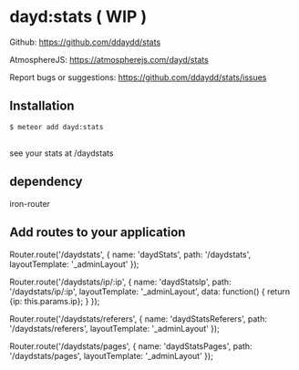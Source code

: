 # dayd:stats ( WIP )

Github:
https://github.com/ddaydd/stats

AtmosphereJS:
https://atmospherejs.com/dayd/stats

Report bugs or suggestions:
https://github.com/ddaydd/stats/issues

## Installation

```sh
$ meteor add dayd:stats
```

##

see your stats at /daydstats

## dependency

iron-router

## Add routes to your application

Router.route('/daydstats', {
  name: 'daydStats',
  path: '/daydstats',
  layoutTemplate: '_adminLayout'
});

Router.route('/daydstats/ip/:ip', {
  name: 'daydStatsIp',
  path: '/daydstats/ip/:ip',
  layoutTemplate: '_adminLayout',
  data: function() {
    return {ip: this.params.ip};
  }
});

Router.route('/daydstats/referers', {
  name: 'daydStatsReferers',
  path: '/daydstats/referers',
  layoutTemplate: '_adminLayout'
});

Router.route('/daydstats/pages', {
  name: 'daydStatsPages',
  path: '/daydstats/pages',
  layoutTemplate: '_adminLayout'
});
